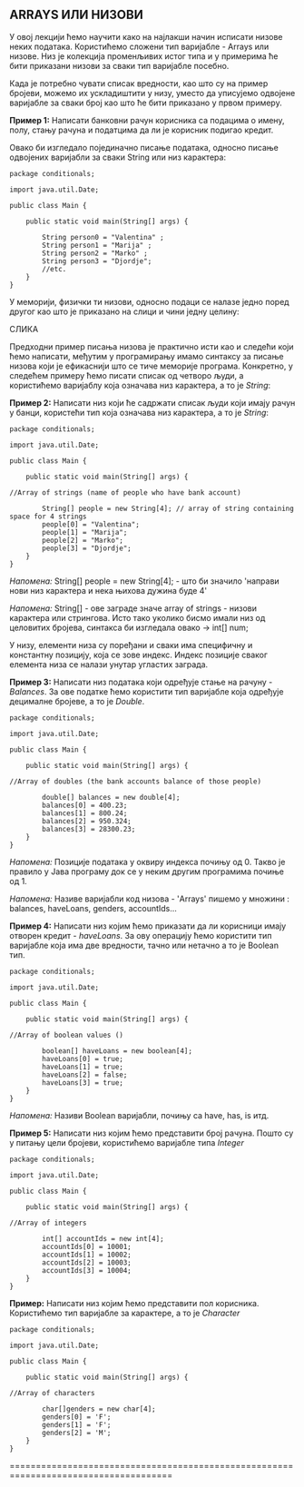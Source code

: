 ﻿## ARRAYS ИЛИ НИЗОВИ


У овој лекцији ћемо научити како на најлакши начин исписати низове неких података. Користићемо сложени тип варијабле - Arrays или низове.
Низ је колекција променљивих истог типа и у примерима ће бити приказани низови за сваки тип варијабле посебно.

Када је потребно чувати списак вредности, као што су на пример бројеви, можемо их ускладиштити у низу, уместо да уписујемо одвојене варијабле за сваки број као што ће бити приказано у првом примеру.


**Пример 1:** Написати банковни рачун корисника са подацима о имену, полу, стању рачуна и податцима да ли је корисник подигао кредит. 

Овако би изгледало појединачно писање података, односно писање одвојених варијабли за сваки String или низ карактера:


```
package conditionals;

import java.util.Date;

public class Main {

	public static void main(String[] args) {

		String person0 = "Valentina" ;
		String person1 = "Marija" ;
		String person2 = "Marko" ;
		String person3 = "Djordje";
		//etc.
	}
}
```

У меморији, физички ти низови, односно подаци се налазе једно поред другог као што је приказано на слици и чини једну целину: 

СЛИКА

Предходни пример писања низова је практично исти као и следећи који ћемо написати, међутим у програмирању имамо синтаксу за писање низова који је ефикаснији што се тиче меморије програма. Конкретно, у следећем примеру ћемо писати списак од четворо људи, а користићемо варијаблу која означава низ карактера, а то је *String*: 


**Пример 2:** Написати низ који ће садржати списак људи који имају рачун у банци, користећи тип која означава низ карактера, а то је *String*:


```
package conditionals;

import java.util.Date;

public class Main {

	public static void main(String[] args) {

//Array of strings (name of people who have bank account)

		String[] people = new String[4]; // array of string containing space for 4 strings
		people[0] = "Valentina";
		people[1] = "Marija";
		people[2] = "Marko";
		people[3] = "Djordje";
	}
}
```


*Напомена:* String[] people = new String[4]; - што би значило 'направи нови низ карактера и нека њихова дужина буде 4'

*Напомена:* String[] - ове заграде значе array of strings - низови карактера или стрингова. Исто тако уколико бисмо имали низ од целовитих бројева, синтакса би изгледала овако -> int[] num;

У низу, елементи низа су поређани и сваки има специфичну и константну позицију, која се зове индекс. Индекс позиције сваког елемента низа се налази унутар угластих заграда. 


**Пример 3:** Написати низ података који одређује стање на рачуну - *Balances*. За ове податке ћемо користити тип варијабле која одређује децималне бројеве, а то је *Double*.


```
package conditionals;

import java.util.Date;

public class Main {

	public static void main(String[] args) {

//Array of doubles (the bank accounts balance of those people)

		double[] balances = new double[4];
		balances[0] = 400.23;
		balances[1] = 800.24;
		balances[2] = 950.324;
		balances[3] = 28300.23;
	}
}
```


*Напомена:* Позиције података у оквиру индекса почињу од 0. Такво је правило у Јава програму док се у неким другим програмима почиње од 1. 

*Напомена:* Називе варијабли код низова - 'Arrays' пишемо у множини : balances, haveLoans, genders, accountIds... 


**Пример 4:** Написати низ којим ћемо приказати да ли корисници имају отворен кредит - *haveLoans*. За ову операцију ћемо користити тип варијабле која има две вредности, тачно или нетачно а то је Boolean тип.


```
package conditionals;

import java.util.Date;

public class Main {

	public static void main(String[] args) {

//Array of boolean values ()

		boolean[] haveLoans = new boolean[4];
		haveLoans[0] = true;
		haveLoans[1] = true;
		haveLoans[2] = false;
		haveLoans[3] = true;
	}
}
```


*Напомена:* Називи Boolean варијабли, почињу са have, has, is итд. 


**Пример 5:** Написати низ којим ћемо представити број рачуна. Пошто су у питању цели бројеви, користићемо варијабле типа *Integer*


```
package conditionals;

import java.util.Date;

public class Main {

	public static void main(String[] args) {

//Array of integers

		int[] accountIds = new int[4];
		accountIds[0] = 10001;
		accountIds[1] = 10002;
		accountIds[2] = 10003;
		accountIds[3] = 10004;
	}
}
```


**Пример:** Написати низ којим ћемо представити пол корисника. Користићемо тип варијабле за карактере, а то је *Character*


```
package conditionals;

import java.util.Date;

public class Main {

	public static void main(String[] args) {

//Array of characters

		char[]genders = new char[4];
		genders[0] = 'F';
		genders[1] = 'F';
		genders[2] = 'M';
	}
}
```		

=====================================================================================
